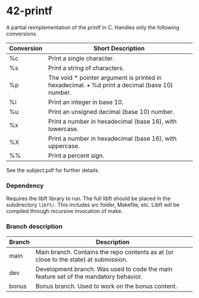 # 42-printf

A partial reimplementation of the printf in C. Handles only the following conversions.

| Conversion | Short Description                                                                             |
|------------|-----------------------------------------------------------------------------------------------|
| %c         | Print a single character.                                                                     |
| %s         | Print a string of characters.                                                                 |
| %p         | The void * pointer argument is printed in hexadecimal. • %d print a decimal (base 10) number. |
| %i         | Print an integer in base 10.                                                                  |
| %u         | Print an unsigned decimal (base 10) number.                                                   |
| %x         | Print a number in hexadecimal (base 16), with lowercase.                                      |
| %X         | Print a number in hexadecimal (base 16), with uppercase.                                      |
| %%         | Print a percent sign.                                                                         |

See the subject.pdf for further details.

### Dependency

Requires the libft library to run. The full libft should be placed in the subdirectory `libft/`. This includes src folder, Makefile, etc. Libft will be compiled through recursive invocation of make.

### Branch description

| Branch | Description                                                                          |
|--------|--------------------------------------------------------------------------------------|
| main   | Main branch. Contains the repo contents as at (or close to the state) at submission. |
| dev    | Development branch. Was used to code the main feature set of the mandatory behavior. |
| bonus  | Bonus branch. Used to work on the bonus content.                                     |
